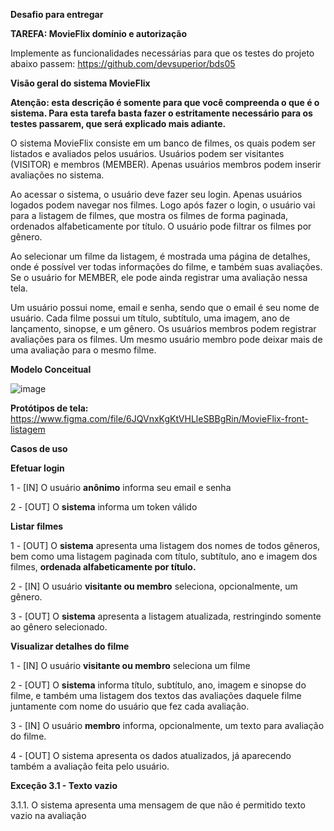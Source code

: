 **Desafio para entregar**

**TAREFA: MovieFlix domínio e autorização**

Implemente as funcionalidades necessárias para que os testes do projeto abaixo passem:
https://github.com/devsuperior/bds05

**Visão geral do sistema MovieFlix**

**Atenção: esta descrição é somente para que você compreenda o que é o sistema. Para esta tarefa basta fazer o estritamente necessário para os testes passarem, que será explicado mais adiante.**

O sistema MovieFlix consiste em um banco de filmes, os quais podem ser listados e avaliados pelos usuários. Usuários podem ser visitantes (VISITOR) e membros (MEMBER). Apenas usuários membros podem inserir avaliações no sistema.

Ao acessar o sistema, o usuário deve fazer seu login. Apenas usuários logados podem navegar nos filmes. Logo após fazer o login, o usuário vai para a listagem de filmes, que mostra os filmes de forma paginada, ordenados alfabeticamente por título. O usuário pode filtrar os filmes por gênero.

Ao selecionar um filme da listagem, é mostrada uma página de detalhes, onde é possível ver todas informações do filme, e também suas avaliações. Se o usuário for MEMBER, ele pode ainda registrar uma avaliação nessa tela.

Um usuário possui nome, email e senha, sendo que o email é seu nome de usuário. Cada filme possui um título, subtítulo, uma imagem, ano de lançamento, sinopse, e um gênero. Os usuários membros podem registrar avaliações para os filmes. Um mesmo usuário membro pode deixar mais de uma avaliação para o mesmo filme.

**Modelo Conceitual**

![image](https://user-images.githubusercontent.com/85773707/175788157-ce7b8c02-1c11-47d3-9954-6ec2958ca207.png)

**Protótipos de tela:**
https://www.figma.com/file/6JQVnxKgKtVHLleSBBgRin/MovieFlix-front-listagem

**Casos de uso**

**Efetuar login**

1 - [IN] O usuário **anônimo** informa seu email e senha

2 - [OUT] O **sistema** informa um token válido

**Listar filmes**

1 - [OUT] O **sistema** apresenta uma listagem dos nomes de todos gêneros, bem como uma listagem paginada com título, subtítulo, ano e imagem dos filmes, **ordenada alfabeticamente por título.**

2 - [IN] O usuário **visitante ou membro** seleciona, opcionalmente, um gênero.

3 - [OUT] O **sistema** apresenta a listagem atualizada, restringindo somente ao gênero selecionado.

**Visualizar detalhes do filme**

1 - [IN] O usuário **visitante ou membro** seleciona um filme

2 - [OUT] O **sistema** informa título, subtítulo, ano, imagem e sinopse do filme, e também uma listagem dos textos das avaliações daquele filme juntamente com nome do usuário que fez cada avaliação.

3 - [IN] O usuário **membro** informa, opcionalmente, um texto para avaliação do filme.

4 - [OUT] O sistema apresenta os dados atualizados, já aparecendo também a avaliação feita pelo usuário.

**Exceção 3.1 - Texto vazio**

3.1.1. O sistema apresenta uma mensagem de que não é permitido texto vazio na avaliação 

